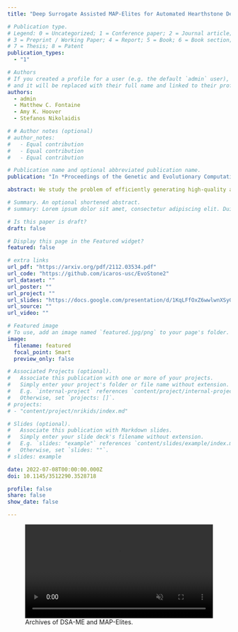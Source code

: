 ```yaml
---
title: "Deep Surrogate Assisted MAP-Elites for Automated Hearthstone Deckbuilding"

# Publication type.
# Legend: 0 = Uncategorized; 1 = Conference paper; 2 = Journal article;
# 3 = Preprint / Working Paper; 4 = Report; 5 = Book; 6 = Book section;
# 7 = Thesis; 8 = Patent
publication_types:
  - "1"

# Authors
# If you created a profile for a user (e.g. the default `admin` user), write the username (folder name) here
# and it will be replaced with their full name and linked to their profile.
authors:
  - admin
  - Matthew C. Fontaine
  - Amy K. Hoover
  - Stefanos Nikolaidis

# # Author notes (optional)
# author_notes:
#   - Equal contribution
#   - Equal contribution
#   - Equal contribution

# Publication name and optional abbreviated publication name.
publication: "In *Proceedings of the Genetic and Evolutionary Computation Conference (GECCO), July 9–13, Boston, MA, USA*"

abstract: We study the problem of efficiently generating high-quality and diverse content in games. Previous work on automated deckbuilding in Hearthstone shows that the quality diversity algorithm MAP-Elites can generate a collection of high-performing decks with diverse strategic gameplay. However, MAP-Elites requires a large number of expensive evaluations to discover the diverse collection of decks. We propose assisting MAP-Elites with a deep surrogate model trained online to predict game outcomes with respect to candidate decks. MAP-Elites discovers a diverse dataset to improve the surrogate model accuracy, while the surrogate model helps guide MAP-Elites towards promising new content. In a Hearthstone deckbuilding case study, we show that our approach improves the sample efficiency of MAP-Elites and outperforms a model trained offline with random decks, as well as a linear surrogate model baseline, setting a new state-of-the-art for quality diversity approaches in the application domain of automated Hearthstone deckbuilding.

# Summary. An optional shortened abstract.
# summary: Lorem ipsum dolor sit amet, consectetur adipiscing elit. Duis posuere tellus ac convallis placerat. Proin tincidunt magna sed ex sollicitudin condimentum.

# Is this paper is draft?
draft: false

# Display this page in the Featured widget?
featured: false

# extra links
url_pdf: "https://arxiv.org/pdf/2112.03534.pdf"
url_code: "https://github.com/icaros-usc/EvoStone2"
url_dataset: ""
url_poster: ""
url_project: ""
url_slides: "https://docs.google.com/presentation/d/1KqLFfOxZ6wwlwnXSyGrYzlHN9sPGmeVRrjBtn6WWDCM/edit?usp=sharing"
url_source: ""
url_video: ""

# Featured image
# To use, add an image named `featured.jpg/png` to your page's folder.
image:
  filename: featured
  focal_point: Smart
  preview_only: false

# Associated Projects (optional).
#   Associate this publication with one or more of your projects.
#   Simply enter your project's folder or file name without extension.
#   E.g. `internal-project` references `content/project/internal-project/index.md`.
#   Otherwise, set `projects: []`.
# projects:
# - "content/project/nrikids/index.md"

# Slides (optional).
#   Associate this publication with Markdown slides.
#   Simply enter your slide deck's filename without extension.
#   E.g. `slides: "example"` references `content/slides/example/index.md`.
#   Otherwise, set `slides: ""`.
# slides: example

date: 2022-07-08T00:00:00.000Z
doi: 10.1145/3512290.3528718

profile: false
share: false
show_date: false

---
```


<!-- {{% callout note %}}
Click the *Cite* button above to demo the feature to enable visitors to import publication metadata into their reference management software.
{{% /callout %}}

{{% callout note %}}
Create your slides in Markdown - click the *Slides* button to check out the example.
{{% /callout %}}

Supplementary notes can be added here, including [code, math, and images](https://wowchemy.com/docs/writing-markdown-latex/). -->

<!-- {{< video src="archives.mp4" >}}
<center>Archives of DSA-ME and MAP-Elites.</center> -->

<figure>
    <video playsinline autoplay loop muted width=100%>
        <source src="archives.mp4" type="video/mp4">
        Your browser does not support the video tag.
    </video>
    <figcaption>Archives of DSA-ME and MAP-Elites. </figcaption>
</figure>